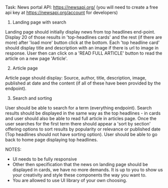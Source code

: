 Task: News portal
API: https://newsapi.org/ (you will need  to create a free api key at https://newsapi.org/account for developers)

1. Landing page with search

Landing page should initially display news from top headlines end-point.
Display 20 of those results in 'top-headlines cards' and the rest (if there are more) after 'load more' button click at the bottom.
Each 'top headline card' should display title and description with an image if there is url to image in response. User then can click on a 'READ FULL ARTICLE' button to read the article on a new page 'Article'.


2. Article page

Article page should display:
Source, author, title, description, image, published at date and the content (if all of these have been provided by the endpoint).


3. Search and sorting

User should be able to search for a term (everything endpoint).
Search results should be displayed in the same way as the top headlines - in cards and user should also be able to read full article in articles page.
Once the user searches for the first term there should appear a 'sort by section' offering options to sort results by popularity or relevance or published date (Top headlines should not have sorting option).
User should be able to go back to home page displaying top headlines.

NOTES:
- UI needs to be fully responsive
- Other then specification that the news on landing page should be displayed in cards, we have no more demands. It is up to you to show us your creativity and style these components the way you want to.
- You are allowed to use UI library of your own choosing.
